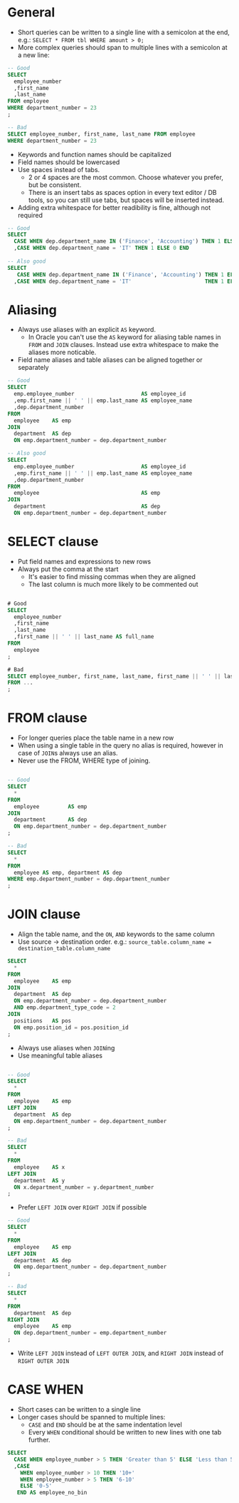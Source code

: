 # General

- Short queries can be written to a single line with a semicolon at the end, e.g.: `SELECT * FROM tbl WHERE amount > 0;`
- More complex queries should span to multiple lines with a semicolon at a new line:

```sql
-- Good
SELECT
  employee_number
  ,first_name
  ,last_name
FROM employee
WHERE department_number = 23
;

-- Bad
SELECT employee_number, first_name, last_name FROM employee
WHERE department_number = 23
```

- Keywords and function names should be capitalized
- Field names should be lowercased
- Use spaces instead of tabs.
  - 2 or 4 spaces are the most common. Choose whatever you prefer, but be consistent.
  - There is an insert tabs as spaces option in every text editor / DB tools, so you can still use tabs, but spaces will be inserted instead. 
- Adding extra whitespace for better readibility is fine, although not required

```sql
-- Good
SELECT
  CASE WHEN dep.department_name IN ('Finance', 'Accounting') THEN 1 ELSE 0 END AS fin_flag
  ,CASE WHEN dep.department_name = 'IT' THEN 1 ELSE 0 END                      AS it_flag
  
-- Also good
SELECT
   CASE WHEN dep.department_name IN ('Finance', 'Accounting') THEN 1 ELSE 0 END AS fin_flag
  ,CASE WHEN dep.department_name = 'IT'                       THEN 1 ELSE 0 END AS it_flag
```

# Aliasing

- Always use aliases with an explicit `AS` keyword.
  - In Oracle you can't use the `AS` keyword for aliasing table names in `FROM` and `JOIN` clauses. Instead use extra whitespace to make the aliases more noticable.
- Field name aliases and table aliases can be aligned together or separately

```sql
-- Good
SELECT
  emp.employee_number                     AS employee_id
  ,emp.first_name || ' ' || emp.last_name AS employee_name
  ,dep.department_number
FROM
  employee    AS emp
JOIN
  department  AS dep
  ON emp.department_number = dep.department_number

-- Also good
SELECT
  emp.employee_number                     AS employee_id
  ,emp.first_name || ' ' || emp.last_name AS employee_name
  ,dep.department_number
FROM
  employee                                AS emp
JOIN
  department                              AS dep
  ON emp.department_number = dep.department_number
```

# SELECT clause

- Put field names and expressions to new rows
- Always put the comma at the start
  - It's easier to find missing commas when they are aligned
  - The last column is much more likely to be commented out

```sql

# Good
SELECT
  employee_number
  ,first_name
  ,last_name
  ,first_name || ' ' || last_name AS full_name
FROM
  employee
;

# Bad
SELECT employee_number, first_name, last_name, first_name || ' ' || last_name AS full_name
FROM ...
;
```
  
# FROM clause
- For longer queries place the table name in a new row
- When using a single table in the query no alias is required, however in case of `JOIN`s always use an alias.
- Never use the FROM, WHERE type of joining.

```sql

-- Good
SELECT
  *
FROM
  employee         AS emp
JOIN
  department       AS dep
  ON emp.department_number = dep.department_number
;

-- Bad
SELECT
  *
FROM
  employee AS emp, department AS dep
WHERE emp.department_number = dep.department_number
;
```

# JOIN clause
- Align the table name, and the `ON`, `AND` keywords to the same column
- Use source -> destination order. e.g.: `source_table.column_name = destination_table.column_name`


```sql
SELECT
  *
FROM
  employee    AS emp
JOIN
  department  AS dep
  ON emp.department_number = dep.department_number
  AND emp.department_type_code = 2
JOIN
  positions   AS pos
  ON emp.position_id = pos.position_id
;
```
- Always use aliases when `JOIN`ing
- Use meaningful table aliases

```sql

-- Good
SELECT
  *
FROM
  employee    AS emp
LEFT JOIN
  department  AS dep
  ON emp.department_number = dep.department_number
;

-- Bad
SELECT
  *
FROM
  employee    AS x
LEFT JOIN
  department  AS y
  ON x.department_number = y.department_number
;
```

- Prefer `LEFT JOIN` over `RIGHT JOIN` if possible

```sql
-- Good
SELECT
  *
FROM
  employee    AS emp
LEFT JOIN
  department  AS dep
  ON emp.department_number = dep.department_number
;

-- Bad
SELECT
  *
FROM
  department  AS dep
RIGHT JOIN
  employee    AS emp
  ON dep.department_number = emp.department_number
;
```

- Write `LEFT JOIN` instead of `LEFT OUTER JOIN`, and `RIGHT JOIN` instead of `RIGHT OUTER JOIN`

# CASE WHEN

- Short cases can be written to a single line
- Longer cases should be spanned to multiple lines:
  - `CASE` and `END` should be at the same indentation level
  - Every `WHEN` conditional should be written to new lines with one tab further.  

```sql
SELECT
  CASE WHEN employee_number > 5 THEN 'Greater than 5' ELSE 'Less than 5' END AS gr5_flag
  ,CASE
    WHEN employee_number > 10 THEN '10+'
    WHEN employee_number > 5 THEN '6-10'
    ELSE '0-5'
   END AS employee_no_bin
```
